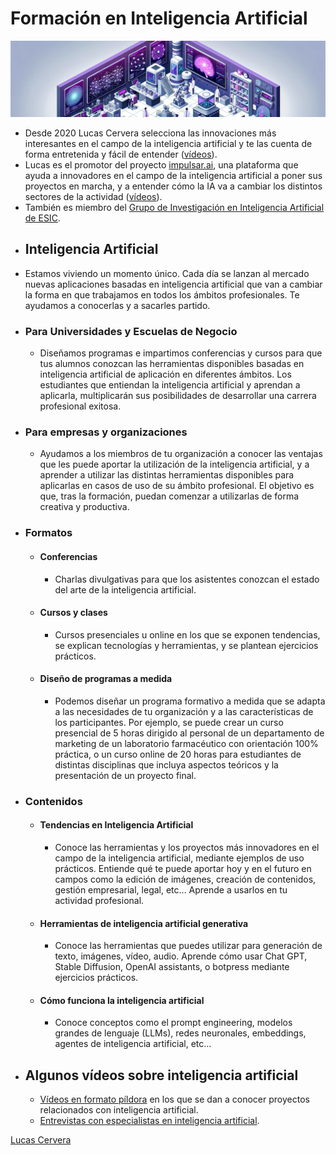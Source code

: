 # Formación en Inteligencia Artificial

![DALL·E 2024-05-30 12.55.28 - An isometric landscape of an artificial intelligence laboratory, predominately in shades of purple banner.png](../assets/ia_banner.png)

- Desde 2020 Lucas Cervera selecciona las innovaciones más interesantes en el campo de la inteligencia artificial y te las cuenta de forma entretenida y fácil de entender (<a href="https://innteresante.com/#/pages/ia" target="_blank">vídeos</a>).
- Lucas es el promotor del proyecto [impulsar.ai](http://impulsar.ai), una plataforma que ayuda a innovadores en el campo de la inteligencia artificial a poner sus proyectos en marcha, y a entender cómo la IA va a cambiar los distintos sectores de la actividad ([vídeos](https://www.youtube.com/@impulsarai/videos)).
- También es miembro del [Grupo de Investigación en Inteligencia Artificial de ESIC](https://www.esic.edu/institucion/grupos-de-investigacion/iagas).
- ## Inteligencia Artificial
- Estamos viviendo un momento único. Cada día se lanzan al mercado nuevas aplicaciones basadas en inteligencia artificial que van a cambiar la forma en que trabajamos en todos los ámbitos profesionales. Te ayudamos a conocerlas y a sacarles partido.
- ### Para Universidades y Escuelas de Negocio
  - Diseñamos programas e impartimos conferencias y cursos para que tus alumnos conozcan las herramientas disponibles basadas en inteligencia artificial de aplicación en diferentes ámbitos. Los estudiantes que entiendan la inteligencia artificial y aprendan a aplicarla, multiplicarán sus posibilidades de desarrollar una carrera profesional exitosa.
- ### Para empresas y organizaciones
  - Ayudamos a los miembros de tu organización a conocer las ventajas que les puede aportar la utilización de la inteligencia artificial, y a aprender a utilizar las distintas herramientas disponibles para aplicarlas en casos de uso de su ámbito profesional. El objetivo es que, tras la formación, puedan comenzar a utilizarlas de forma creativa y productiva.
- ### Formatos
  - #### Conferencias
    - Charlas divulgativas para que los asistentes conozcan el estado del arte de la inteligencia artificial.
  - #### Cursos y clases
    - Cursos presenciales u online en los que se exponen tendencias, se explican tecnologías y herramientas, y se plantean ejercicios prácticos.
  - #### Diseño de programas a medida
    - Podemos diseñar un programa formativo a medida que se adapta a las necesidades de tu organización y a las características de los participantes. Por ejemplo, se puede crear un curso presencial de 5 horas dirigido al personal de un departamento de marketing de un laboratorio farmacéutico con orientación 100% práctica, o un curso online de 20 horas para estudiantes de distintas disciplinas que incluya aspectos teóricos y la presentación de un proyecto final.
- ### Contenidos
  - #### Tendencias en Inteligencia Artificial
    - Conoce las herramientas y los proyectos más innovadores en el campo de la inteligencia artificial, mediante ejemplos de uso prácticos. Entiende qué te puede aportar hoy y en el futuro en campos como la edición de imágenes, creación de contenidos, gestión empresarial, legal, etc… Aprende a usarlos en tu actividad profesional.
  - #### Herramientas de inteligencia artificial generativa
    - Conoce las herramientas que puedes utilizar para generación de texto, imágenes, vídeo, audio. Aprende cómo usar Chat GPT, Stable Diffusion, OpenAI assistants, o botpress mediante ejercicios prácticos.
  - #### Cómo funciona la inteligencia artificial
    - Conoce conceptos como el prompt engineering, modelos grandes de lenguaje (LLMs), redes neuronales, embeddings, agentes de inteligencia artificial, etc…
- ## Algunos vídeos sobre inteligencia artificial
  - <a href="https://innteresante.com/#/pages/ia" target="_blank">Vídeos en formato píldora</a> en los que se dan a conocer proyectos relacionados con inteligencia artificial.
  - [Entrevistas con especialistas en inteligencia artificial](https://impulsar.ai/#/pages/videos).

[Lucas Cervera](sobre_mi.md ':include')